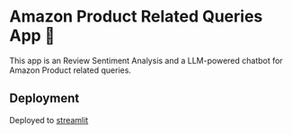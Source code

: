 # Amazon Product Related Queries App 💬

This app is an Review Sentiment Analysis and a LLM-powered chatbot for Amazon Product related queries.

## Deployment
Deployed to [streamlit](https://manish-patil-chat-app.streamlit.app/)

